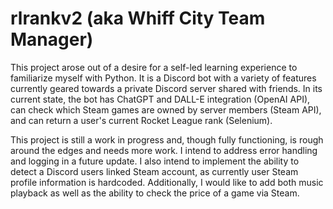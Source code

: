 # rlrankv2 (aka Whiff City Team Manager)

This project arose out of a desire for a self-led learning experience to familiarize myself with Python. It is a Discord bot with a variety of features currently geared towards a private Discord server shared with friends. In its current state, the bot has ChatGPT and DALL-E integration (OpenAI API), can check which Steam games are owned by server members (Steam API), and can return a user's current Rocket League rank (Selenium).

This project is still a work in progress and, though fully functioning, is rough around the edges and needs more work. I intend to address error handling and logging in a future update. I also intend to implement the ability to detect a Discord users linked Steam account, as currently user Steam profile information is hardcoded. Additionally, I would like to add both music playback as well as the ability to check the price of a game via Steam.

